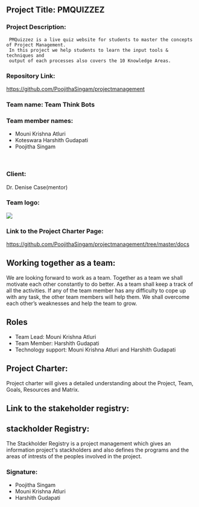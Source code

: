 ## Project Title: PMQUIZZEZ 

### Project Description: 
     PMQuizzez is a live quiz website for students to master the concepts of Project Management. 
     In this project we help students to learn the input tools & techniques and 
     output of each processes also covers the 10 Knowledge Areas. 

### Repository Link:
https://github.com/PoojithaSingam/projectmanagement
     
### Team name: Team Think Bots

### Team member names:

- Mouni Krishna Atluri
- Koteswara Harshith Gudapati
- Poojitha Singam
<br>

### Client: 
Dr. Denise Case(mentor)
<br>

### Team logo:
![](https://github.com/PoojithaSingam/projectmanagement/blob/master/poo.PNG)

### Link to the Project Charter Page:
https://github.com/PoojithaSingam/projectmanagement/tree/master/docs
<br>
## Working together as a team:	
We are looking forward to work as a team. Together as a team we shall motivate each other constantly to do better. As a team shall keep a track of all the activities. If any of the team member has any difficulty to cope up with any task, the other team members will help them. We shall overcome each other’s weaknesses and help the team to grow.

## Roles

- Team Lead: Mouni Krishna Atluri
- Team Member: Harshith Gudapati 
- Technology support: Mouni Krishna Atluri and Harshith Gudapati

## Project Charter:
Project charter will gives a detailed understanding about the Project, Team, Goals,
Resources and Matrix.

## Link to the stakeholder registry:


## stackholder Registry:
The Stackholder Registry is a project management which gives an information project's stackholders and 
also defines the programs and the areas of intrests of the peoples involved in the project. 

### Signature:

- Poojitha Singam
- Mouni Krishna Atluri
- Harshith Gudapati

            
